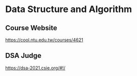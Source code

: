 # Data Structure and Algorithm 

## Course Website
https://cool.ntu.edu.tw/courses/4621

## DSA Judge
https://dsa-2021.csie.org/#!/
